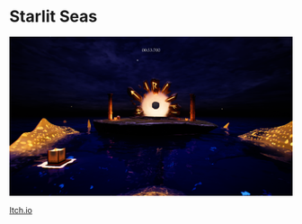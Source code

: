 # Starlit Seas
<img src="Images/StarlitSeas1.png" width = 800 />

[Itch.io]([https://pages.github.com/](https://yrgo-game-creator.itch.io/starlit-seas))
